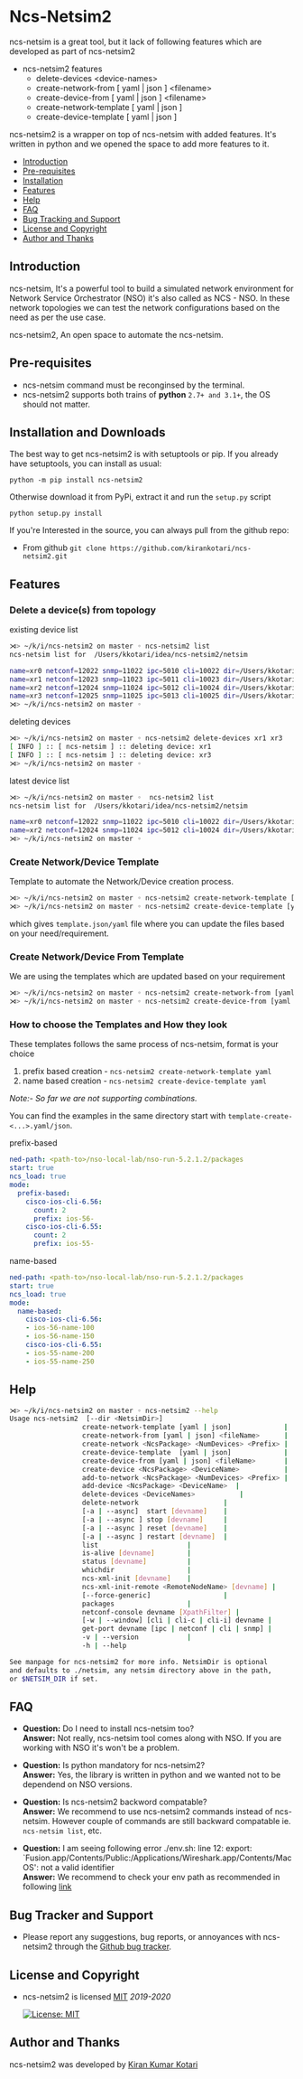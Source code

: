 # Ncs-Netsim2

ncs-netsim is a great tool, but it lack of following features which are developed as part of ncs-netsim2

- ncs-netsim2 features  
  - delete-devices \<device-names>
  - create-network-from [ yaml | json ] \<filename>
  - create-device-from [ yaml | json ] \<filename>
  - create-network-template [ yaml | json ]
  - create-device-template [ yaml | json ]

ncs-netsim2 is a wrapper on top of ncs-netsim with added features. It's written in python and we opened the space to add more features to it.

- [Introduction](#introduction)
- [Pre-requisites](#pre-requisites)
- [Installation](#installation)
- [Features](#features)
- [Help](#help)
- [FAQ](#faq)
- [Bug Tracking and Support](#bug-tracking-and-support)
- [License and Copyright](#license-and-copyrights)
- [Author and Thanks](#author-and-thanks)

## Introduction

ncs-netsim, It's a powerful tool to build a simulated network environment for Network Service Orchestrator (NSO) it's also called as NCS - NSO. In these network topologies we can test the network configurations based on the need as per the use case.

ncs-netsim2, An open space to automate the ncs-netsim.

## Pre-requisites

- ncs-netsim command must be reconginsed by the terminal.
- ncs-netsim2 supports both trains of **python** `2.7+ and 3.1+`, the OS should not matter.

## Installation and Downloads

The best way to get ncs-netsim2 is with setuptools or pip. If you already have setuptools, you can install as usual:

`python -m pip install ncs-netsim2`

Otherwise download it from PyPi, extract it and run the `setup.py` script

`python setup.py install`

If you're Interested in the source, you can always pull from the github repo:

- From github `git clone https://github.com/kirankotari/ncs-netsim2.git`

## Features

### Delete a device(s) from topology

existing device list

```bash
⋊> ~/k/i/ncs-netsim2 on master ◦ ncs-netsim2 list
ncs-netsim list for  /Users/kkotari/idea/ncs-netsim2/netsim

name=xr0 netconf=12022 snmp=11022 ipc=5010 cli=10022 dir=/Users/kkotari/idea/ncs-netsim2/netsim/xr/xr0
name=xr1 netconf=12023 snmp=11023 ipc=5011 cli=10023 dir=/Users/kkotari/idea/ncs-netsim2/netsim/xr/xr1
name=xr2 netconf=12024 snmp=11024 ipc=5012 cli=10024 dir=/Users/kkotari/idea/ncs-netsim2/netsim/xr/xr2
name=xr3 netconf=12025 snmp=11025 ipc=5013 cli=10025 dir=/Users/kkotari/idea/ncs-netsim2/netsim/xr/xr3
⋊> ~/k/i/ncs-netsim2 on master ◦
```

deleting devices

```bash
⋊> ~/k/i/ncs-netsim2 on master ◦ ncs-netsim2 delete-devices xr1 xr3
[ INFO ] :: [ ncs-netsim ] :: deleting device: xr1
[ INFO ] :: [ ncs-netsim ] :: deleting device: xr3
⋊> ~/k/i/ncs-netsim2 on master ◦
```

latest device list

```bash
⋊> ~/k/i/ncs-netsim2 on master ◦  ncs-netsim2 list
ncs-netsim list for  /Users/kkotari/idea/ncs-netsim2/netsim

name=xr0 netconf=12022 snmp=11022 ipc=5010 cli=10022 dir=/Users/kkotari/idea/ncs-netsim2/netsim/xr/xr0
name=xr2 netconf=12024 snmp=11024 ipc=5012 cli=10024 dir=/Users/kkotari/idea/ncs-netsim2/netsim/xr/xr2
⋊> ~/k/i/ncs-netsim2 on master ◦
```

### Create Network/Device Template

Template to automate the Network/Device creation process.

```bash
⋊> ~/k/i/ncs-netsim2 on master ◦ ncs-netsim2 create-network-template [yaml | json]
⋊> ~/k/i/ncs-netsim2 on master ◦ ncs-netsim2 create-device-template [yaml | json]
```

which gives `template.json/yaml` file where you can update the files based on your need/requirement.

### Create Network/Device From Template

We are using the templates which are updated based on your requirement

```bash
⋊> ~/k/i/ncs-netsim2 on master ◦ ncs-netsim2 create-network-from [yaml | json] <filename>
⋊> ~/k/i/ncs-netsim2 on master ◦ ncs-netsim2 create-device-from [yaml | json] <filename>
```

### How to choose the Templates and How they look

These templates follows the same process of ncs-netsim, format is your choice

1. prefix based creation - `ncs-netsim2 create-network-template yaml`
2. name based creation - `ncs-netsim2 create-device-template yaml`

_Note:- So far we are not supporting combinations._

You can find the examples in the same directory start with `template-create-<...>.yaml/json`.

prefix-based

```yaml
ned-path: <path-to>/nso-local-lab/nso-run-5.2.1.2/packages
start: true
ncs_load: true
mode:
  prefix-based:
    cisco-ios-cli-6.56:
      count: 2
      prefix: ios-56-
    cisco-ios-cli-6.55:
      count: 2
      prefix: ios-55-
```

name-based

```yaml
ned-path: <path-to>/nso-local-lab/nso-run-5.2.1.2/packages
start: true
ncs_load: true
mode:
  name-based:
    cisco-ios-cli-6.56:
    - ios-56-name-100
    - ios-56-name-150
    cisco-ios-cli-6.55:
    - ios-55-name-200
    - ios-55-name-250
```

## Help

```bash
⋊> ~/k/i/ncs-netsim2 on master ◦ ncs-netsim2 --help
Usage ncs-netsim2  [--dir <NetsimDir>]
                  create-network-template [yaml | json]             |
                  create-network-from [yaml | json] <fileName>      |
                  create-network <NcsPackage> <NumDevices> <Prefix> |
                  create-device-template  [yaml | json]             |
                  create-device-from [yaml | json] <fileName>       |
                  create-device <NcsPackage> <DeviceName>           |
                  add-to-network <NcsPackage> <NumDevices> <Prefix> |
                  add-device <NcsPackage> <DeviceName>  |
                  delete-devices <DeviceNames>           |
                  delete-network                     |
                  [-a | --async]  start [devname]    |
                  [-a | --async ] stop [devname]     |
                  [-a | --async ] reset [devname]    |
                  [-a | --async ] restart [devname]  |
                  list                      |
                  is-alive [devname]        |
                  status [devname]          |
                  whichdir                  |
                  ncs-xml-init [devname]    |
                  ncs-xml-init-remote <RemoteNodeName> [devname] |
                  [--force-generic]                  |
                  packages                  |
                  netconf-console devname [XpathFilter] |
                  [-w | --window] [cli | cli-c | cli-i] devname |
                  get-port devname [ipc | netconf | cli | snmp] |
                  -v | --version            |
                  -h | --help

See manpage for ncs-netsim2 for more info. NetsimDir is optional
and defaults to ./netsim, any netsim directory above in the path,
or $NETSIM_DIR if set.
```

## FAQ

- **Question:** Do I need to install ncs-netsim too?  
 **Answer:** Not really, ncs-netsim tool comes along with NSO. If you are working with NSO it's won't be a problem.  

- **Question:** Is python mandatory for ncs-netsim2?  
 **Answer:** Yes, the library is written in python and we wanted not to be dependend on NSO versions.  

- **Question:** Is ncs-netsim2 backword compatable?  
 **Answer:** We recommend to use ncs-netsim2 commands instead of ncs-netsim. However couple of commands are still backward compatable ie. `ncs-netsim list`, etc.  

- **Question:** I am seeing following error ./env.sh: line 12: export: `Fusion.app/Contents/Public:/Applications/Wireshark.app/Contents/MacOS': not a valid identifier  
 **Answer:** We recommend to check your env path as recommended in following [link](https://apple.stackexchange.com/questions/313520/how-can-one-use-etc-paths-d-to-add-a-path-with-spaces-in-it-to-path)

## Bug Tracker and Support

- Please report any suggestions, bug reports, or annoyances with ncs-netsim2 through the [Github bug tracker](https://github.com/kirankotari/ncs-netsim2/issues).

## License and Copyright

- ncs-netsim2 is licensed [MIT](http://opensource.org/licenses/mit-license.php) *2019-2020*

   [![License: MIT](https://img.shields.io/badge/License-MIT-yellow.svg)](https://opensource.org/licenses/MIT)

## Author and Thanks

ncs-netsim2 was developed by [Kiran Kumar Kotari](https://github.com/kirankotari)
